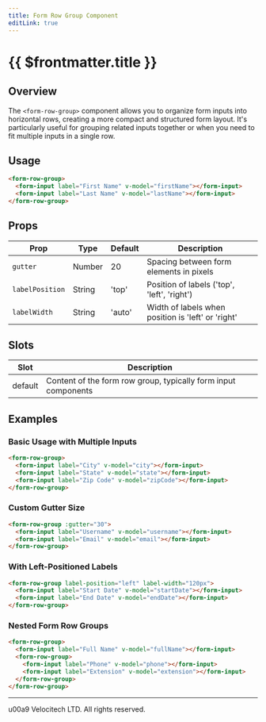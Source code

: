 ```yaml
---
title: Form Row Group Component
editLink: true
---
```


# {{ $frontmatter.title }}

## Overview

The `<form-row-group>` component allows you to organize form inputs into horizontal rows, creating a more compact and structured form layout. It's particularly useful for grouping related inputs together or when you need to fit multiple inputs in a single row.

## Usage

```html
<form-row-group>
  <form-input label="First Name" v-model="firstName"></form-input>
  <form-input label="Last Name" v-model="lastName"></form-input>
</form-row-group>
```

## Props

| Prop | Type | Default | Description |
|------|------|---------|-------------|
| `gutter` | Number | 20 | Spacing between form elements in pixels |
| `labelPosition` | String | 'top' | Position of labels ('top', 'left', 'right') |
| `labelWidth` | String | 'auto' | Width of labels when position is 'left' or 'right' |

## Slots

| Slot | Description |
|------|-------------|
| default | Content of the form row group, typically form input components |

## Examples

### Basic Usage with Multiple Inputs

```html
<form-row-group>
  <form-input label="City" v-model="city"></form-input>
  <form-input label="State" v-model="state"></form-input>
  <form-input label="Zip Code" v-model="zipCode"></form-input>
</form-row-group>
```

### Custom Gutter Size

```html
<form-row-group :gutter="30">
  <form-input label="Username" v-model="username"></form-input>
  <form-input label="Email" v-model="email"></form-input>
</form-row-group>
```

### With Left-Positioned Labels

```html
<form-row-group label-position="left" label-width="120px">
  <form-input label="Start Date" v-model="startDate"></form-input>
  <form-input label="End Date" v-model="endDate"></form-input>
</form-row-group>
```

### Nested Form Row Groups

```html
<form-row-group>
  <form-input label="Full Name" v-model="fullName"></form-input>
  <form-row-group>
    <form-input label="Phone" v-model="phone"></form-input>
    <form-input label="Extension" v-model="extension"></form-input>
  </form-row-group>
</form-row-group>
```

---

u00a9 Velocitech LTD. All rights reserved.
